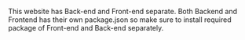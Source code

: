 This website has Back-end and Front-end separate.
Both Backend and Frontend has their own package.json so make sure to install required package of Front-end and Back-end separately.
